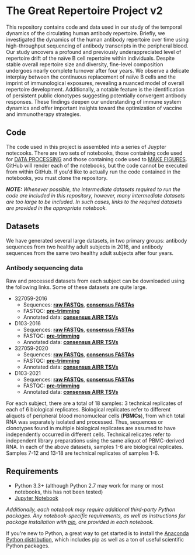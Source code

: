 # The Great Repertoire Project v2

This repository contains code and data used in our study of the temporal dynamics of the circulating human antibody repertoire. Briefly, we investigated the dynamics of the human antibody repertoire over time using high-throughput sequencing of antibody transcripts in the peripheral blood. Our study uncovers a profound and previously underappreciated level of repertoire drift of the naïve B cell repertoire within individuals. Despite stable overall repertoire size and diversity, fine-level composition undergoes nearly complete turnover after four years. We observe a delicate interplay between the continuous replacement of naïve B cells and the imprint of immunological exposures, revealing a nuanced model of overall repertoire development. Additionally, a notable feature is the identification of persistent public clonotypes suggesting potentially convergent antibody responses. These findings deepen our understanding of immune system dynamics and offer important insights toward the optimization of vaccine and immunotherapy strategies.

## Code
The code used in this project is assembled into a series of Juypter notecooks. There are two sets of notebooks, those containing code used for [DATA PROCESSING](https://github.com/CollinJ0/grp2_paper/tree/master/data_processing) and those containing code used to [MAKE FIGURES](https://github.com/CollinJ0/grp2_paper/tree/master/make_figures). GitHub will render each of the notebooks, but the code cannot be executed from within GitHub. If you'd like to actually run the code contained in the notebooks, you must clone the repository.

**_NOTE:_** *Whenever possible, the intermediate datasets required to run the code are included in this repository, however, many intermediate datasets are too large to be included. In such cases, links to the required datasets are provided in the appropriate notebook.*

## Datasets  
We have generated several large datasets, in two primary groups: antibody sequences from two healthy adult subjects in 2016, and antibody sequences from the same two healthy adult subjects after four years. 

### Antibody sequencing data
Raw and processed datasets from each subject can be downloaded using the following links. Some of these datasets are quite large.

  - 327059-2016
    - Sequences: [**raw FASTQs**](http://burtonlab.s3.amazonaws.com/sequencing-data/hiseq_2016-supplement/327059_HCGTCBCXY_raw-fastqs.tar.gz), [**consensus FASTAs**](https://burtonlab.s3.amazonaws.com/Collin/Recalled_Leukopaks/UID18_Consensus_Fastas/327059-2016_UID18-cdr3nt-90-consensus_030323.tar.gz)
    - FASTQC:  [**pre-trimming**](http://burtonlab.s3.amazonaws.com/sequencing-data/hiseq_2016-supplement/327059_HCGTCBCXY_pre-trimmed-fastqc.tar.gz)
    - Annotated data: [**consensus AIRR TSVs**](https://burtonlab.s3.amazonaws.com/Collin/Recalled_Leukopaks/UID18_Consensus_AIRR_Format/327059-2016_consensus_AIRR_format_03032023.tar.gz)
  - D103-2016
    - Sequences: [**raw FASTQs**](http://burtonlab.s3.amazonaws.com/sequencing-data/hiseq_2016-supplement/D103_HCGCLBCXY_raw-fastqs.tar.gz), [**consensus FASTAs**](https://burtonlab.s3.amazonaws.com/Collin/Recalled_Leukopaks/UID18_Consensus_Fastas/D103-2016_UID18-cdr3nt-90-consensus_030323.tar.gz)
    - FASTQC:  [**pre-trimming**](http://burtonlab.s3.amazonaws.com/sequencing-data/hiseq_2016-supplement/D103_HCGCLBCXY_pre-trimmed-fastqc.tar.gz)
    - Annotated data: [**consensus AIRR TSVs**](https://burtonlab.s3.amazonaws.com/Collin/Recalled_Leukopaks/UID18_Consensus_AIRR_Format/D103_2016_UID18_consensus_AIRR_format_03032023.tar.gz)
  - 327059-2020
    - Sequences: [**raw FASTQs**](https://burtonlab.s3.amazonaws.com/Collin/Recalled_Leukopaks/Raw_Fastqs/327059_2020_AHW5K7DRXX_raw_fastqs.tar.gz), [**consensus FASTAs**](https://burtonlab.s3.amazonaws.com/Collin/Recalled_Leukopaks/UID18_Consensus_Fastas/327059-2020_UID18-cdr3nt-90-consensus_030323.tar.gz)
    - FASTQC:  [**pre-trimming**](https://burtonlab.s3.amazonaws.com/Collin/Recalled_Leukopaks/Raw_Fastqs/327059_2020_AHW5K7DRXX_pre-trimmed-fastqc.tar.gz)
    - Annotated data: [**consensus AIRR TSVs**](https://burtonlab.s3.amazonaws.com/Collin/Recalled_Leukopaks/UID18_Consensus_AIRR_Format/327059-2020_consensus_AIRR_format_03032023.tar.gz)
  - D103-2021
    - Sequences: [**raw FASTQs**](https://burtonlab.s3.amazonaws.com/Collin/Recalled_Leukopaks/Raw_Fastqs/D103_2021_AHMTFMDRXY_raw_fastqs.tar.gz), [**consensus FASTAs**](https://burtonlab.s3.amazonaws.com/Collin/Recalled_Leukopaks/UID18_Consensus_Fastas/D103_2021_UID18-cdr3nt-90-consensus_03032023.tar.gz)
    - FASTQC:  [**pre-trimming**](https://burtonlab.s3.amazonaws.com/Collin/Recalled_Leukopaks/Raw_Fastqs/D103_2021_AHMTFMDRXY_pre-trimmed-fastqc.tar.gz)
    - Annotated data: [**consensus AIRR TSVs**](https://burtonlab.s3.amazonaws.com/Collin/Recalled_Leukopaks/UID18_Consensus_AIRR_Format/D103_2021_UID18_consensus_AIRR_format_03032023.tar.gz)

For each subject, there are a total of 18 samples: 3 technical replicates of each of 6 biological replicates. Biological replicates refer to different aliquots of peripheral blood monomuclear cells (**PBMCs**), from which total RNA was separately isolated and processed. Thus, sequences or clonotypes found in multiple biological replicates are assumed to have independently occurred in different cells. Technical relicates refer to independent library preparations using the same aliquot of PBMC-derived RNA. In each of the above datasets, samples 1-6 are biological replicates. Samples 7-12 and 13-18 are technical replicates of samples 1-6.

## Requirements

  - Python 3.3+ (although Python 2.7 may work for many or most notebooks, this has not been tested)
  - [Jupyter Notebook](https://jupyter.org/install)

*Additionally, each notebook may require additional third-party Python packages. Any notebook-specific requirements, as well as instructions for package installation with [pip](https://pip.pypa.io/en/stable/installing/), are provided in each notebook.*

If you're new to Python, a great way to get started is to install the [Anaconda Python distribution](https://www.continuum.io/downloads), which includes pip as well as a ton of useful scientific Python packages.

